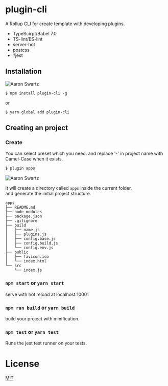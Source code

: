 # plugin-cli

A Rollup CLI for create template with developing plugins.

* TypeScirpt/Babel 7.0
* TS-lint/ES-lint
* server-hot
* postcss
* ?jest


## Installation
![Aaron Swartz](https://t1.picb.cc/uploads/2018/12/22/JDCw3G.jpg)  

`$ npm install plugin-cli -g`  

or  

`$ yarn global add plugin-cli`

## Creating an project

### Create <name>
You can select preset which you need. 
and replace '-' in project name with Camel-Case when it exists.
   
``` bash
$ plugin apps
```
![Aaron Swartz](https://t1.picb.cc/uploads/2018/12/22/JDC8Rr.gif)  

It will create a directory called `apps` inside the current folder.   
and generate the initial project structure.
   
```
apps
├── README.md
├── node_modules
├── package.json
├── .gitignore
├── build
│   ├── name.js 
│   ├── plugins.js 
│   ├── config.base.js 
│   ├── config.build.js 
│   └── config.env.js
├── public
│   ├── favicon.ico
│   └── index.html
└── src
    └── index.js
```
   
   
### `npm start` or `yarn start`  
   
serve with hot reload at localhost:10001  
    
### `npm run build` or `yarn build`  
    
build your project with minification.    
   
### `npm test` or `yarn test`  
    
Runs the jest test runner on your tests.  
   
   
# License
[MIT](http://opensource.org/licenses/MIT)

